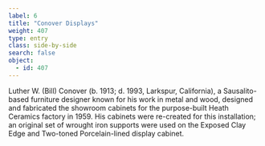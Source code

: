 ```yaml
---
label: 6
title: "Conover Displays"
weight: 407
type: entry
class: side-by-side
search: false
object:
  - id: 407
---
```

Luther W. (Bill) Conover (b. 1913; d. 1993, Larkspur, California), a Sausalito-based furniture designer known for his work in metal and wood, designed and fabricated the showroom cabinets for the purpose-built Heath Ceramics factory in 1959. His cabinets were re-created for this installation; an original set of wrought iron supports were used on the Exposed Clay Edge and Two-toned Porcelain-lined display cabinet.

